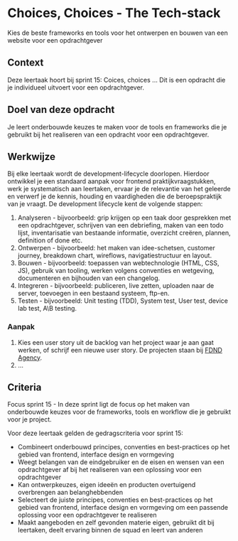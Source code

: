 <!--
De conventie voor naamgeving is sprintnaam-(sub)taaknaam
Topics: (sub)task semester-naam, semesternummer, sprint-naam, sprint-nummer
-->

# Choices, Choices - The Tech-stack

Kies de beste frameworks en tools voor het ontwerpen en bouwen van een website voor een opdrachtgever 

## Context
Deze leertaak hoort bij sprint 15: Coices, choices ... Dit is een opdracht die je individueel uitvoert voor een opdrachtgever.

## Doel van deze opdracht
Je leert onderbouwde keuzes te maken voor de tools en frameworks die je gebruikt bij het realiseren van een opdracht voor een opdrachtgever.

## Werkwijze
Bij elke leertaak wordt de development-lifecycle doorlopen. Hierdoor ontwikkel je een standaard aanpak voor frontend praktijkvraagstukken, werk je systematisch aan leertaken, ervaar je de relevantie van het geleerde en verwerf je de kennis, houding en vaardigheden die de beroepspraktijk van je vraagt.
De development lifecycle kent de volgende stappen:

1. Analyseren - bijvoorbeeld: grip krijgen op een taak door gesprekken met een opdrachtgever, schrijven van een debriefing, maken van een todo lijst, inventarisatie van bestaande informatie, overzicht creëren, plannen, definition of done etc.
2. Ontwerpen - bijvoorbeeld: het maken van idee-schetsen, customer journey, breakdown chart, wireflows, navigatiestructuur en layout.
3. Bouwen - bijvoorbeeld: toepassen van webtechnologie (HTML, CSS, JS), gebruik van tooling, werken volgens conventies en wetgeving, documenteren en bijhouden van een changelog.
4. Integreren - bijvoorbeeld: publiceren, live zetten, uploaden naar de server, toevoegen in een bestaand systeem, ftp-en.
5. Testen - bijvoorbeeld: Unit testing (TDD), System test, User test, device lab test, A\B testing.

### Aanpak

1. Kies een user story uit de backlog van het project waar je aan gaat werken, of schrijf een nieuwe user story.  De projecten staan bij [FDND Agency](https://github.com/fdnd-agency).
2. ...



## Criteria

Focus sprint 15 - In deze sprint ligt de focus op het maken van onderbouwde keuzes voor de frameworks, tools en workflow die je gebruikt voor je project.

Voor deze leertaak gelden de gedragscriteria voor sprint 15: 
* Combineert onderbouwd principes, conventies en best-practices op het gebied van frontend, interface design en vormgeving
* Weegt belangen van de eindgebruiker en de eisen en wensen van een opdrachtgever af bij het realiseren van een oplossing voor een opdrachtgever
* Kan ontwerpkeuzes, eigen ideeën en producten overtuigend overbrengen aan belanghebbenden
* Selecteert de juiste principes, conventies en best-practices op het gebied van frontend, interface design en vormgeving om een passende oplossing voor een opdrachtgever te realiseren
* Maakt aangeboden en zelf gevonden materie eigen, gebruikt dit bij leertaken, deelt ervaring binnen de squad en leert van anderen







